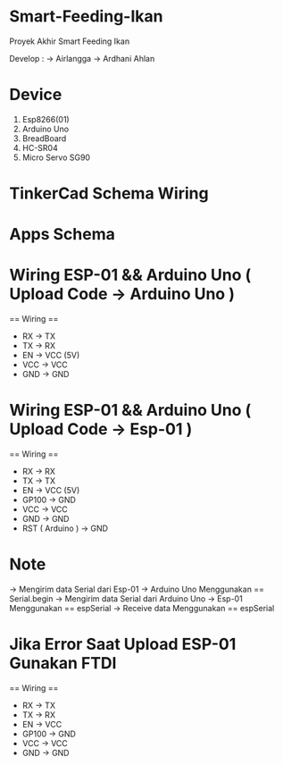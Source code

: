 # Smart-Feeding-Ikan
Proyek Akhir Smart Feeding Ikan

Develop : 
-> Airlangga
-> Ardhani Ahlan

# Device 
1. Esp8266(01)
2. Arduino Uno
3. BreadBoard
4. HC-SR04
5. Micro Servo SG90

# TinkerCad Schema Wiring

# Apps Schema


# Wiring ESP-01 && Arduino Uno ( Upload Code -> Arduino Uno )
== Wiring == 
- RX -> TX
- TX -> RX
- EN -> VCC (5V)
- VCC -> VCC
- GND -> GND

# Wiring ESP-01 && Arduino Uno ( Upload Code -> Esp-01 )
== Wiring == 
- RX -> RX
- TX -> TX
- EN -> VCC (5V)
- GP100 -> GND
- VCC -> VCC
- GND -> GND
- RST ( Arduino ) -> GND

# Note
-> Mengirim data Serial dari Esp-01 -> Arduino Uno Menggunakan == Serial.begin
-> Mengirim data Serial dari Arduino Uno -> Esp-01 Menggunakan == espSerial
-> Receive data Menggunakan == espSerial

# Jika Error Saat Upload ESP-01 Gunakan FTDI
== Wiring == 
- RX -> TX
- TX -> RX
- EN -> VCC
- GP100 -> GND
- VCC -> VCC
- GND -> GND